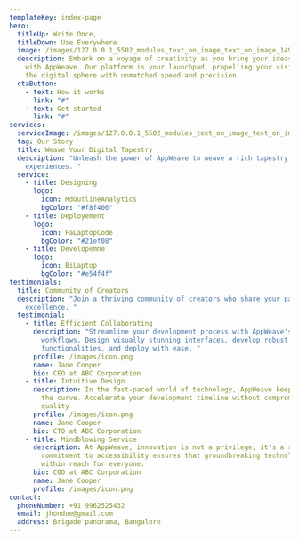 ```yaml
---
templateKey: index-page
hero:
  titleUp: Write Once,
  titleDown: Use Everywhere
  image: /images/127.0.0.1_5502_modules_text_on_image_text_on_image_149_by_subrato.html-1-.png
  description: Embark on a voyage of creativity as you bring your ideas to life
    with AppWeave. Our platform is your launchpad, propelling your vision into
    the digital sphere with unmatched speed and precision.
  ctaButton:
    - text: How it works
      link: "#"
    - text: Get started
      link: "#"
services:
  serviceImage: /images/127.0.0.1_5502_modules_text_on_image_text_on_image_149_by_subrato.html-1-.png
  tag: Our Story
  title: Weave Your Digital Tapestry
  description: "Unleash the power of AppWeave to weave a rich tapestry of digital
    experiences. "
  service:
    - title: Designing
      logo:
        icon: MdOutlineAnalytics
        bgColor: "#f8f406"
    - title: Deployement
      logo:
        icon: FaLaptopCode
        bgColor: "#21ef08"
    - title: Developemne
      logo:
        icon: BiLaptop
        bgColor: "#e54f4f"
testimonials:
  title: Community of Creators
  description: "Join a thriving community of creators who share your passion for
    excellence. "
  testimonial:
    - title: Efficient Collaborating
      description: "Streamline your development process with AppWeave's intuitive
        workflows. Design visually stunning interfaces, develop robust
        functionalities, and deploy with ease. "
      profile: /images/icon.png
      name: Jane Cooper
      bio: CEO at ABC Corporation
    - title: Intuitive Design
      description: In the fast-paced world of technology, AppWeave keeps you ahead of
        the curve. Accelerate your development timeline without compromising on
        quality
      profile: /images/icon.png
      name: Jane Cooper
      bio: CTO at ABC Corporation
    - title: Mindblowing Service
      description: At AppWeave, innovation is not a privilege; it's a right. Our
        commitment to accessibility ensures that groundbreaking technology is
        within reach for everyone.
      bio: COO at ABC Corporation
      name: Jane Cooper
      profile: /images/icon.png
contact:
  phoneNumber: +91 9962525432
  email: jhondoe@gmail.com
  address: Brigade panorama, Bangalore
---
```


